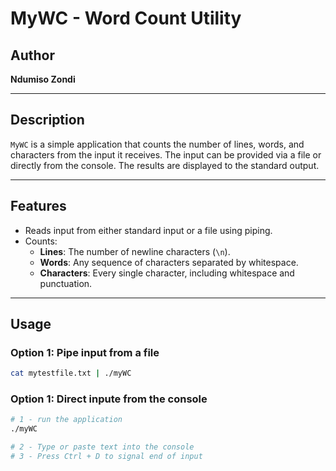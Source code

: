 # MyWC - Word Count Utility

## Author
**Ndumiso Zondi**

---

## Description
`MyWC` is a simple application that counts the number of lines, words, and characters from the input it receives. The input can be provided via a file or directly from the console. The results are displayed to the standard output.

---

## Features
- Reads input from either standard input or a file using piping.
- Counts:
  - **Lines**: The number of newline characters (`\n`).
  - **Words**: Any sequence of characters separated by whitespace.
  - **Characters**: Every single character, including whitespace and punctuation.

---

## Usage

### Option 1: Pipe input from a file
```bash
cat mytestfile.txt | ./myWC
```
### Option 1: Direct inpute from the console
```bash
# 1 - run the application
./myWC

# 2 - Type or paste text into the console
# 3 - Press Ctrl + D to signal end of input

